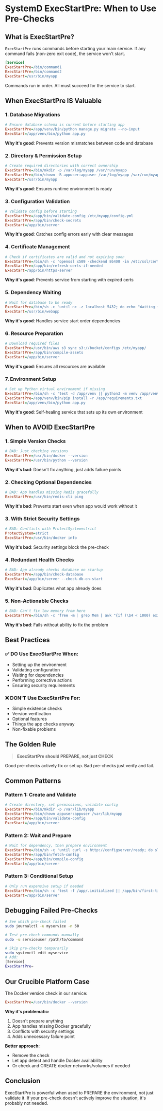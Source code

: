 # SystemD ExecStartPre: When to Use Pre-Checks

## What is ExecStartPre?

`ExecStartPre` runs commands before starting your main service. If any command fails (non-zero exit code), the service won't start.

```ini
[Service]
ExecStartPre=/bin/command1
ExecStartPre=/bin/command2
ExecStart=/usr/bin/myapp
```

Commands run in order. All must succeed for the service to start.

## When ExecStartPre IS Valuable

### 1. Database Migrations
```ini
# Ensure database schema is current before starting app
ExecStartPre=/app/venv/bin/python manage.py migrate --no-input
ExecStart=/app/venv/bin/python app.py
```
**Why it's good**: Prevents version mismatches between code and database

### 2. Directory & Permission Setup
```ini
# Create required directories with correct ownership
ExecStartPre=/bin/mkdir -p /var/log/myapp /var/run/myapp
ExecStartPre=/bin/chown -R appuser:appuser /var/log/myapp /var/run/myapp
ExecStart=/usr/bin/myapp
```
**Why it's good**: Ensures runtime environment is ready

### 3. Configuration Validation
```ini
# Validate config before starting
ExecStartPre=/app/bin/validate-config /etc/myapp/config.yml
ExecStartPre=/app/bin/check-secrets
ExecStart=/app/bin/server
```
**Why it's good**: Catches config errors early with clear messages

### 4. Certificate Management
```ini
# Check if certificates are valid and not expiring soon
ExecStartPre=/bin/sh -c 'openssl x509 -checkend 86400 -in /etc/ssl/cert.pem'
ExecStartPre=/app/bin/refresh-certs-if-needed
ExecStart=/app/bin/https-server
```
**Why it's good**: Prevents service from starting with expired certs

### 5. Dependency Waiting
```ini
# Wait for database to be ready
ExecStartPre=/bin/sh -c 'until nc -z localhost 5432; do echo "Waiting for PostgreSQL..."; sleep 1; done'
ExecStart=/usr/bin/webapp
```
**Why it's good**: Handles service start order dependencies

### 6. Resource Preparation
```ini
# Download required files
ExecStartPre=/usr/bin/aws s3 sync s3://bucket/configs /etc/myapp/
ExecStartPre=/app/bin/compile-assets
ExecStart=/app/bin/server
```
**Why it's good**: Ensures all resources are available

### 7. Environment Setup
```ini
# Set up Python virtual environment if missing
ExecStartPre=/bin/sh -c 'test -d /app/venv || python3 -m venv /app/venv'
ExecStartPre=/app/venv/bin/pip install -r /app/requirements.txt
ExecStart=/app/venv/bin/python app.py
```
**Why it's good**: Self-healing service that sets up its own environment

## When to AVOID ExecStartPre

### 1. Simple Version Checks
```ini
# BAD: Just checking versions
ExecStartPre=/usr/bin/docker --version
ExecStartPre=/usr/bin/python --version
```
**Why it's bad**: Doesn't fix anything, just adds failure points

### 2. Checking Optional Dependencies
```ini
# BAD: App handles missing Redis gracefully
ExecStartPre=/usr/bin/redis-cli ping
```
**Why it's bad**: Prevents start even when app would work without it

### 3. With Strict Security Settings
```ini
# BAD: Conflicts with ProtectSystem=strict
ProtectSystem=strict
ExecStartPre=/usr/bin/docker info
```
**Why it's bad**: Security settings block the pre-check

### 4. Redundant Health Checks
```ini
# BAD: App already checks database on startup
ExecStartPre=/app/bin/check-database
ExecStart=/app/bin/server --check-db-on-start
```
**Why it's bad**: Duplicates what app already does

### 5. Non-Actionable Checks
```ini
# BAD: Can't fix low memory from here
ExecStartPre=/bin/sh -c 'free -m | grep Mem | awk "{if (\$4 < 1000) exit 1}"'
```
**Why it's bad**: Fails without ability to fix the problem

## Best Practices

### ✅ DO Use ExecStartPre When:
- Setting up the environment
- Validating configuration
- Waiting for dependencies
- Performing corrective actions
- Ensuring security requirements

### ❌ DON'T Use ExecStartPre For:
- Simple existence checks
- Version verification
- Optional features
- Things the app checks anyway
- Non-fixable problems

## The Golden Rule

> **ExecStartPre should PREPARE, not just CHECK**

Good pre-checks actively fix or set up. Bad pre-checks just verify and fail.

## Common Patterns

### Pattern 1: Create and Validate
```ini
# Create directory, set permissions, validate config
ExecStartPre=/bin/mkdir -p /var/lib/myapp
ExecStartPre=/bin/chown appuser:appuser /var/lib/myapp
ExecStartPre=/app/bin/validate-config
ExecStart=/app/bin/server
```

### Pattern 2: Wait and Prepare
```ini
# Wait for dependency, then prepare environment
ExecStartPre=/bin/sh -c 'until curl -s http://configserver/ready; do sleep 1; done'
ExecStartPre=/app/bin/fetch-config
ExecStartPre=/app/bin/compile-config
ExecStart=/app/bin/server
```

### Pattern 3: Conditional Setup
```ini
# Only run expensive setup if needed
ExecStartPre=/bin/sh -c 'test -f /app/.initialized || /app/bin/first-time-setup'
ExecStart=/app/bin/server
```

## Debugging Failed Pre-Checks

```bash
# See which pre-check failed
sudo journalctl -u myservice -n 50

# Test pre-check commands manually
sudo -u serviceuser /path/to/command

# Skip pre-checks temporarily
sudo systemctl edit myservice
# Add:
[Service]
ExecStartPre=
```

## Our Crucible Platform Case

The Docker version check in our service:
```ini
ExecStartPre=/usr/bin/docker --version
```

**Why it's problematic:**
1. Doesn't prepare anything
2. App handles missing Docker gracefully
3. Conflicts with security settings
4. Adds unnecessary failure point

**Better approach:**
- Remove the check
- Let app detect and handle Docker availability
- Or check and CREATE docker networks/volumes if needed

## Conclusion

ExecStartPre is powerful when used to PREPARE the environment, not just validate it. If your pre-check doesn't actively improve the situation, it's probably not needed.